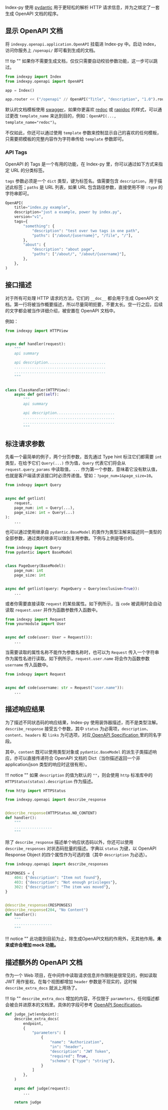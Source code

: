 Index-py 使用 [pydantic](https://pydantic-docs.helpmanual.io/) 用于更轻松的解析 HTTP 请求信息，并为之绑定了一套生成 OpenAPI 文档的程序。

## 显示 OpenAPI 文档

将 `indexpy.openapi.application.OpenAPI` 挂载进 Index-py 中。启动 index，访问你服务上 `/openapi/` 即可看到生成的文档。

!!! tip ""
    如果你不需要生成文档，仅仅只需要自动校验参数功能，这一步可以跳过。

```python
from indexpy import Index
from indexpy.openapi import OpenAPI

app = Index()

app.router << ("/openapi" // OpenAPI("Title", "description", "1.0").routes)
```

默认的文档模板使用 [swagger](https://swagger.io/tools/swagger-ui/)，如果你更喜欢 [redoc](https://github.com/Redocly/redoc) 或 [rapidoc](https://mrin9.github.io/RapiDoc/) 的样式，可以通过更改 `template_name` 来达到目的，例如：`OpenAPI(..., template_name="redoc")`。

不仅如此，你还可以通过使用 `template` 参数来控制显示自己的喜欢的任何模板，只需要把模板的完整内容作为字符串传给 `template` 参数即可。

### API Tags

OpenAPI 的 Tags 是一个有用的功能，在 Index-py 里，你可以通过如下方式来指定 URL 的分类标签。

`tags` 参数必须是一个 `dict` 类型，键为标签名。值需要包含 `description`，用于描述此标签；`paths` 是 URL 列表，如果 URL 包含路径参数，直接使用不带 `:type` 的字符串即可。

```python
OpenAPI(
    title="index.py example",
    description="just a example, power by index.py",
    version="v1",
    tags={
        "something": {
            "description": "test over two tags in one path",
            "paths": ["/about/{username}", "/file", "/"],
        },
        "about": {
            "description": "about page",
            "paths": ["/about/", "/about/{username}"],
        },
    },
)
```

## 接口描述

对于所有可处理 HTTP 请求的方法，它们的 `__doc__` 都会用于生成 OpenAPI 文档。第一行将被当作概要描述，所以尽量简明扼要，不要太长。空一行之后，后续的文字都会被当作详细介绍，被安置在 OpenAPI 文档中。

例如：

```python
from indexpy import HTTPView


async def handler(request):
    """
    api summary

    api description..........................
    .........................................
    .........................................
    """


class ClassHandler(HTTPView):
    async def get(self):
        """
        api summary

        api description..........................
        .........................................
        .........................................
        """
```

## 标注请求参数

先看一个最简单的例子，两个分页参数，首先通过 Type hint 标注它们都需要 `int` 类型，在给予它们 `Query(...)` 作为值，`Query` 代表它们将会从 `request.query_params` 中读取值，`...` 作为第一个参数，意味着它没有默认值，也就是客户端请求该接口时必须传递值。譬如：`?page_num=1&page_size=10`。

```python
from indexpy import Query


async def getlist(
    request,
    page_num: int = Query(...),
    page_size: int = Query(...)
):
    ...
```

也可以通过使用继承自 `pydantic.BaseModel` 的类作为类型注解来描述同一类型的全部参数，通过类的继承可以做到复用参数。下例与上例是等价的。

```python
from indexpy import Query
from pydantic import BaseModel


class PageQuery(BaseModel):
    page_num: int
    page_size: int


async def getlist(query: PageQuery = Query(exclusive=True)):
    ...
```

或者你需要直接读取 `request` 的某些属性。如下例所示，当 `code` 被调用时会自动读取 `request.user` 并作为函数参数传入函数中。

```python
from indexpy import Request
from yourmodule import User


async def code(user: User = Request()):
    ...
```

当需要读取的属性名称不能作为参数名称时，也可以为 `Request` 传入一个字符串作为属性名进行读取。如下例所示，`request.user.name` 将会作为函数参数 `username` 传入函数中。

```python
from indexpy import Request


async def code(username: str = Request("user.name")):
    ...
```

## 描述响应结果

为了描述不同状态码的响应结果，Index-py 使用装饰器描述，而不是类型注解。`describe_response` 接受五个参数，其中 `status` 为必需项，`description`、`content`、`headers` 和 `links` 为可选项，对应[ OpenAPI Specification ](https://github.com/OAI/OpenAPI-Specification/blob/master/versions/3.0.0.md#responseObject)里的同名字段。

其中，`content` 既可以使用类型对象或 `pydantic.BaseModel` 的派生子类描述响应，亦可以直接传递符合 OpenAPI 文档的 Dict（当你描述返回一个非 application/json 类型的响应时这很有用）。

!!! notice ""
    如果 `description` 的值为默认的 `""`，则会使用 `http` 标准库中的 `HTTPStatus(status).description` 作为描述。

```python
from http import HTTPStatus

from indexpy.openapi import describe_response


@describe_response(HTTPStatus.NO_CONTENT)
def handler():
    """
    .................
    """
```

除了 `describe_response` 描述单个响应状态码以外，你还可以使用 `describe_responses` 对状态码批量的描述。字典以 `status` 为键，以 OpenAPI Response Object 的四个属性作为可选的值（其中 `description` 为必选）。

```python
from indexpy.openapi import describe_responses

RESPONSES = {
    404: {"description": "Item not found"},
    403: {"description": "Not enough privileges"},
    302: {"description": "The item was moved"},
}


@describe_responses(RESPONSES)
@describe_response(204, "No Content")
def handler():
    """
    .................
    """
```

!!! notice ""
    此功能到目前为止，除生成OpenAPI文档的作用外，无其他作用。**未来或许会增加 mock 功能。**

## 描述额外的 OpenAPI 文档

作为一个 Web 项目，在中间件中读取请求信息并作限制是很常见的，例如读取 JWT 用作鉴权。在每个视图都增加 `header` 参数是不现实的，这时候 `describe_extra_docs` 就派上用场了。

!!! tip ""
    `describe_extra_docs` 增加的内容，不仅限于 `parameters`，任何描述都会被合并进原本的文档里。具体的字段可参考 [OpenAPI Specification](https://github.com/OAI/OpenAPI-Specification/blob/master/versions/3.0.0.md#operationObject)。

```python
def judge_jwt(endpoint):
    describe_extra_docs(
        endpoint,
        {
            "parameters": [
                {
                    "name": "Authorization",
                    "in": "header",
                    "description": "JWT Token",
                    "required": True,
                    "schema": {"type": "string"},
                }
            ]
        },
    )

    async def judge(request):
        ...

    return judge
```
